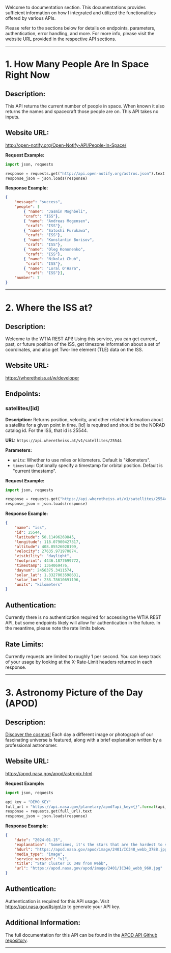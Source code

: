 Welcome to documentation section. This documentations provides sufficient information on how I integrated and utilized the functionalities offered by various  APIs. 

Please refer to the sections below for details on endpoints, parameters, authentication, error handling, and more. For more info, please visit the website URL provided in the respective API sections. 

---
# 1. How Many People Are In Space Right Now

## Description:

This API returns the current number of people in space. When known it also returns the names and spacecraft those people are on. This API takes no inputs.

## Website URL:

http://open-notify.org/Open-Notify-API/People-In-Space/

**Request Example:**

```python
import json, requests

response = requests.get("http://api.open-notify.org/astros.json").text
response_json = json.loads(response)
```

**Response Example:**

```json
{
	"message": "success", 
	"people": [
		{ "name": "Jasmin Moghbeli", 
		"craft": "ISS"}, 
		{ "name": "Andreas Mogensen", 
		 "craft": "ISS"}, 
		{ "name": "Satoshi Furukawa", 
		 "craft": "ISS"}, 
		{ "name": "Konstantin Borisov", 
		 "craft": "ISS"}, 
		{ "name": "Oleg Kononenko", 
		 "craft": "ISS"}, 
		{ "name": "Nikolai Chub", 
		 "craft": "ISS"}, 
		{ "name": "Loral O'Hara", 
		 "craft": "ISS"}], 
	"number": 7
}
```

---

# 2. Where the ISS at?

## Description:

Welcome to the WTIA REST API! Using this service, you can get current, past, or future position of the ISS, get timezone information about a set of coordinates, and also get Two-line element (TLE) data on the ISS.

## Website URL:

https://wheretheiss.at/w/developer

## Endpoints:

### satellites/[id]

**Description:** Returns position, velocity, and other related information about a satellite for a given point in time. [id] is required and should be the NORAD catalog id. For the ISS, that id is 25544.

**URL:** `https://api.wheretheiss.at/v1/satellites/25544`

**Parameters:**

- `units`: Whether to use miles or kilometers. Default is "kilometers".
- `timestamp`: Optionally specify a timestamp for orbital position. Default is "current timestamp".

**Request Example:**

```python
import json, requests

response = requests.get("https://api.wheretheiss.at/v1/satellites/25544").text
response_json = json.loads(response)
```

**Response Example:**

```json
{
    "name": "iss",
    "id": 25544,
    "latitude": 50.11496269845,
    "longitude": 118.07900427317,
    "altitude": 408.05526028199,
    "velocity": 27635.971970874,
    "visibility": "daylight",
    "footprint": 4446.1877699772,
    "timestamp": 1364069476,
    "daynum": 2456375.3411574,
    "solar_lat": 1.3327003598631,
    "solar_lon": 238.78610691196,
    "units": "kilometers"
}
```

## Authentication:

Currently there is no authentication required for accessing the WTIA REST API, but some endpoints likely will allow for authentication in the future. In the meantime, please note the rate limits below.

## Rate Limits:

Currently requests are limited to roughly 1 per second. You can keep track of your usage by looking at the X-Rate-Limit headers returned in each response.

---

# 3. Astronomy Picture of the Day (APOD)

## Description:

[Discover the cosmos!](https://apod.nasa.gov/apod/archivepix.html) Each day a different image or photograph of our fascinating universe is featured, along with a brief explanation written by a professional astronomer.
 
## Website URL:

https://apod.nasa.gov/apod/astropix.html

**Request Example:**

```python
import json, requests

api_key = "DEMO_KEY"
full_url = "https://api.nasa.gov/planetary/apod?api_key={}".format(api_key)
response = requests.get(full_url).text
response_json = json.loads(response)
```

**Response Example:**

```json
{
    "date": "2024-01-15",
    "explanation": "Sometimes, it's the stars that are the hardest to see that are the most interesting. IC 348 is a young star cluster that illuminates surrounding filamentary dust.  The stringy and winding dust appears pink in this recently released infrared image from the Webb Space Telescope. In visible light, this dust reflects mostly blue light, giving the surrounding material the familiar blue hue of a reflection nebula.  Besides bright stars, several cool objects have been located in IC 348, visible because they glow brighter in infrared light.  These objects are hypothesized to be low mass brown dwarfs.  Evidence for this includes the detection of an unidentified atmospheric chemical, likely a hydrocarbon, seen previously in the atmosphere of Saturn. These objects appear to have masses slightly greater than known planets, only a few times greater than Jupiter.  Together, these indicate that this young star cluster contains something noteworthy -- young planet-mass brown dwarfs that float free, not orbiting any other star.",
    "hdurl": "https://apod.nasa.gov/apod/image/2401/IC348_webb_3788.jpg",
    "media_type": "image",
    "service_version": "v1",
    "title": "Star Cluster IC 348 from Webb",
    "url": "https://apod.nasa.gov/apod/image/2401/IC348_webb_960.jpg"
}
```


## Authentication:

Authentication is required for this API usage. Visit https://api.nasa.gov/#signUp to generate your API key.

## Additional Information:

The full documentation for this API can be found in the [APOD API Github repository](https://github.com/nasa/apod-api).

---